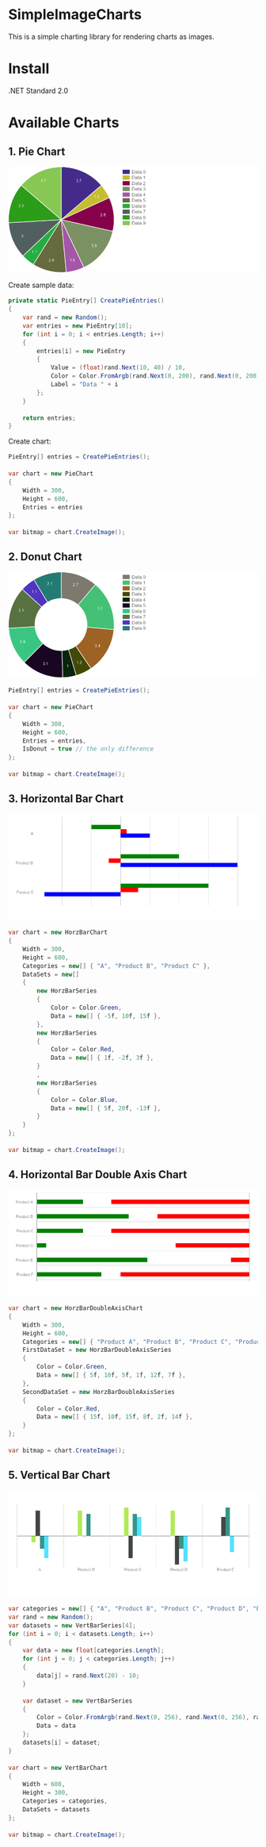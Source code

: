 # SimpleImageCharts
This is a simple charting library for rendering charts as images. 

# Install 

.NET Standard 2.0

# Available Charts
## 1. Pie Chart
<img src="https://raw.githubusercontent.com/phamtung1/SimpleImageCharts/master/screenshots/pie.jpg" />

Create sample data:
```csharp
private static PieEntry[] CreatePieEntries()
{
    var rand = new Random();
    var entries = new PieEntry[10];
    for (int i = 0; i < entries.Length; i++)
    {
        entries[i] = new PieEntry
        {
            Value = (float)rand.Next(10, 40) / 10,
            Color = Color.FromArgb(rand.Next(0, 200), rand.Next(0, 200), rand.Next(0, 200)),
            Label = "Data " + i
        };
    }

    return entries;
}
```
Create chart:
```csharp
PieEntry[] entries = CreatePieEntries();

var chart = new PieChart
{
    Width = 300,
    Height = 600,
    Entries = entries
};

var bitmap = chart.CreateImage();
```

## 2. Donut Chart
<img src="https://raw.githubusercontent.com/phamtung1/SimpleImageCharts/master/screenshots/donut.jpg" />

```csharp
PieEntry[] entries = CreatePieEntries();

var chart = new PieChart
{
    Width = 300,
    Height = 600,
    Entries = entries,
    IsDonut = true // the only difference
};

var bitmap = chart.CreateImage();
```

## 3. Horizontal Bar Chart
<img src="https://raw.githubusercontent.com/phamtung1/SimpleImageCharts/master/screenshots/horzBar.jpg" />

```csharp
var chart = new HorzBarChart
{
    Width = 300,
    Height = 600,
    Categories = new[] { "A", "Product B", "Product C" },
    DataSets = new[]
    {
        new HorzBarSeries
        {
            Color = Color.Green,
            Data = new[] { -5f, 10f, 15f },
        },
        new HorzBarSeries
        {
            Color = Color.Red,
            Data = new[] { 1f, -2f, 3f },
        }
        ,
        new HorzBarSeries
        {
            Color = Color.Blue,
            Data = new[] { 5f, 20f, -13f },
        }
    }
};

var bitmap = chart.CreateImage();
```


## 4. Horizontal Bar Double Axis Chart
<img src="https://raw.githubusercontent.com/phamtung1/SimpleImageCharts/master/screenshots/HorzBarDoubleAxis.jpg" />

```csharp
var chart = new HorzBarDoubleAxisChart
{
    Width = 300,
    Height = 600,
    Categories = new[] { "Product A", "Product B", "Product C", "Product D", "Product E", "Product F" },
    FirstDataSet = new HorzBarDoubleAxisSeries 
    { 
        Color = Color.Green,
        Data = new[] { 5f, 10f, 5f, 1f, 12f, 7f },
    },
    SecondDataSet = new HorzBarDoubleAxisSeries
    {
        Color = Color.Red,
        Data = new[] { 15f, 10f, 15f, 8f, 2f, 14f },
    }
};

var bitmap = chart.CreateImage();
```

## 5. Vertical Bar Chart
<img src="https://raw.githubusercontent.com/phamtung1/SimpleImageCharts/master/screenshots/vertBar.jpg" />

```csharp
var categories = new[] { "A", "Product B", "Product C", "Product D", "Product E" };
var rand = new Random();
var datasets = new VertBarSeries[4];
for (int i = 0; i < datasets.Length; i++)
{
    var data = new float[categories.Length];
    for (int j = 0; j < categories.Length; j++)
    {
        data[j] = rand.Next(20) - 10;
    }

    var dataset = new VertBarSeries
    {
        Color = Color.FromArgb(rand.Next(0, 256), rand.Next(0, 256), rand.Next(0, 256)),
        Data = data
    };
    datasets[i] = dataset;
}

var chart = new VertBarChart
{
    Width = 600,
    Height = 300,
    Categories = categories,
    DataSets = datasets
};

var bitmap = chart.CreateImage();
```

